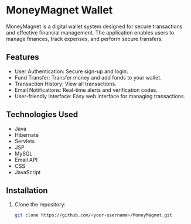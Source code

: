 # MoneyMagnet Wallet

MoneyMagnet is a digital wallet system designed for secure transactions and effective financial management. The application enables users to manage finances, track expenses, and perform secure transfers.

## Features

- User Authentication: Secure sign-up and login.
- Fund Transfer: Transfer money and add funds to your wallet.
- Transaction History: View all transactions.
- Email Notifications: Real-time alerts and verification codes.
- User-friendly Interface: Easy web interface for managing transactions.

## Technologies Used

- Java
- Hibernate
- Servlets
- JSP
- MySQL
- Email API
- CSS
- JavaScript

## Installation

1. Clone the repository:
   ```bash
   git clone https://github.com/<your-username>/MoneyMagnet.git
